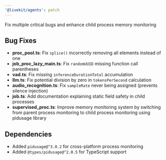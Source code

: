 ```yaml
---
'@livekit/agents': patch
---
```


Fix multiple critical bugs and enhance child process memory monitoring

## Bug Fixes
- **proc_pool.ts**: Fix `splice()` incorrectly removing all elements instead of one
- **job_proc_lazy_main.ts**: Fix `randomUUID` missing function call parentheses  
- **vad.ts**: Fix missing `inferenceDurationTotal` accumulation
- **llm.ts**: Fix potential division by zero in `tokensPerSecond` calculation
- **audio_recognition.ts**: Fix `sampleRate` never being assigned (prevents silence injection)
- **job.ts**: Add documentation explaining static field safety in child processes
- **supervised_proc.ts**: Improve memory monitoring system by switching from parent process monitoring to child process monitoring using pidusage library

## Dependencies
- Added `pidusage@^3.0.2` for cross-platform process monitoring
- Added `@types/pidusage@^2.0.5` for TypeScript support
